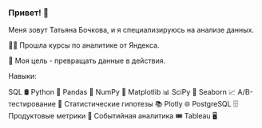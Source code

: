 ### Привет! 👋
Меня зовут Татьяна Бочкова, и я специализируюсь на анализе данных.

👩‍🎓 Прошла курсы по аналитике от Яндекса.

🎯 Моя цель - превращать данные в действия.

Навыки:

SQL 🛢
Python 🐍
Pandas 🐼
NumPy 🔢
Matplotlib 📊
SciPy 🧮
Seaborn 📈
A/B-тестирование 🧪
Статистические гипотезы 📚
Plotly 🌐
PostgreSQL 🗄
Продуктовые метрики 📏
Событийная аналитика 🎟
Tableau 🖥
